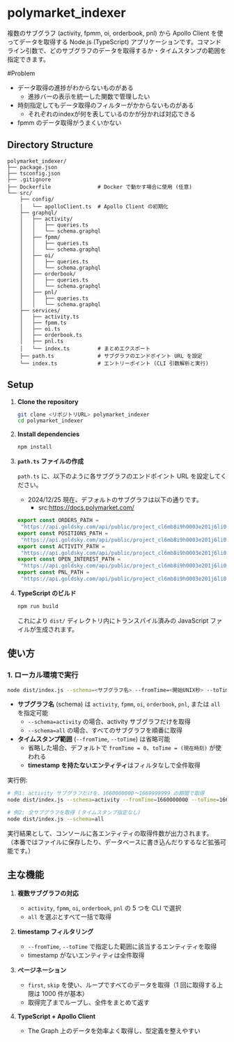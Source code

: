 # polymarket_indexer

複数のサブグラフ (activity, fpmm, oi, orderbook, pnl) から Apollo Client を使ってデータを取得する Node.js (TypeScript) アプリケーションです。コマンドライン引数で、どのサブグラフのデータを取得するか・タイムスタンプの範囲を指定できます。

#Problem
- データ取得の進捗がわからないものがある
   - 進捗バーの表示を統一した関数で管理したい
- 時刻指定してもデータ取得のフィルターがかからないものがある
   - それぞれのindexが何を表しているのかが分かれば対応できる   
- fpmm のデータ取得がうまくいかない

## Directory Structure

```
polymarket_indexer/
├── package.json
├── tsconfig.json
├── .gitignore
├── Dockerfile               # Docker で動かす場合に使用 (任意)
└── src/
    ├── config/
    │   └── apolloClient.ts  # Apollo Client の初期化
    ├── graphql/
    │   ├── activity/
    │   │   ├── queries.ts
    │   │   └── schema.graphql
    │   ├── fpmm/
    │   │   ├── queries.ts
    │   │   └── schema.graphql
    │   ├── oi/
    │   │   ├── queries.ts
    │   │   └── schema.graphql
    │   ├── orderbook/
    │   │   ├── queries.ts
    │   │   └── schema.graphql
    │   ├── pnl/
    │   │   ├── queries.ts
    │   │   └── schema.graphql
    ├── services/
    │   ├── activity.ts
    │   ├── fpmm.ts
    │   ├── oi.ts
    │   ├── orderbook.ts
    │   ├── pnl.ts
    │   └── index.ts         # まとめエクスポート
    ├── path.ts              # サブグラフのエンドポイント URL を設定
    └── index.ts             # エントリーポイント (CLI 引数解析と実行)
```

## Setup

1. **Clone the repository**

   ```bash
   git clone <リポジトリURL> polymarket_indexer
   cd polymarket_indexer
   ```

2. **Install dependencies**

   ```bash
   npm install
   ```

3. **`path.ts` ファイルの作成**

   `path.ts` に、以下のように各サブグラフのエンドポイント URL を設定してください。

   - 2024/12/25 現在、デフォルトのサブグラフは以下の通りです。
     - src:https://docs.polymarket.com/

   ```ts
   export const ORDERS_PATH =
   	"https://api.goldsky.com/api/public/project_cl6mb8i9h0003e201j6li0diw/subgraphs/polymarket-orderbook-resync/prod/gn";
   export const POSITIONS_PATH =
   	"https://api.goldsky.com/api/public/project_cl6mb8i9h0003e201j6li0diw/subgraphs/positions-subgraph/0.0.7/gn";
   export const ACTIVITY_PATH =
   	"https://api.goldsky.com/api/public/project_cl6mb8i9h0003e201j6li0diw/subgraphs/activity-subgraph/0.0.4/gn";
   export const OPEN_INTEREST_PATH =
   	"https://api.goldsky.com/api/public/project_cl6mb8i9h0003e201j6li0diw/subgraphs/oi-subgraph/0.0.6/gn";
   export const PNL_PATH =
   	"https://api.goldsky.com/api/public/project_cl6mb8i9h0003e201j6li0diw/subgraphs/pnl-subgraph/0.0.14/gn";
   ```

4. **TypeScript のビルド**

   ```bash
   npm run build
   ```

   これにより `dist/` ディレクトリ内にトランスパイル済みの JavaScript ファイルが生成されます。

## 使い方

### 1. ローカル環境で実行

```bash
node dist/index.js --schema=<サブグラフ名> --fromTime=<開始UNIX秒> --toTime=<終了UNIX秒>
```

- **サブグラフ名** (schema) は `activity`, `fpmm`, `oi`, `orderbook`, `pnl`, または `all` を指定可能
  - `--schema=activity` の場合、activity サブグラフだけを取得
  - `--schema=all` の場合、すべてのサブグラフを順番に取得
- **タイムスタンプ範囲** (`--fromTime`, `--toTime`) は省略可能
  - 省略した場合、デフォルトで `fromTime = 0`、`toTime = (現在時刻)` が使われる
  - **timestamp を持たないエンティティ**はフィルタなしで全件取得

実行例:

```bash
# 例1: activity サブグラフだけを、1660000000〜1669999999 の期間で取得
node dist/index.js --schema=activity --fromTime=1660000000 --toTime=1669999999

# 例2: 全サブグラフを取得 (タイムスタンプ指定なし)
node dist/index.js --schema=all
```

実行結果として、コンソールに各エンティティの取得件数が出力されます。  
（本番ではファイルに保存したり、データベースに書き込んだりするなど拡張可能です。）

## 主な機能

1. **複数サブグラフの対応**

   - `activity`, `fpmm`, `oi`, `orderbook`, `pnl` の 5 つを CLI で選択
   - `all` を選ぶとすべて一括で取得

2. **timestamp フィルタリング**

   - `--fromTime`, `--toTime` で指定した範囲に該当するエンティティを取得
   - timestamp がないエンティティは全件取得

3. **ページネーション**

   - `first`, `skip` を使い、ループですべてのデータを取得（1 回に取得する上限は 1000 件が基本）
   - 取得完了までループし、全件をまとめて返す

4. **TypeScript + Apollo Client**
   - The Graph 上のデータを効率よく取得し、型定義を整えやすい
